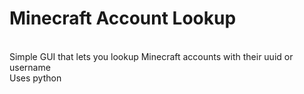 # Minecraft Account Lookup
<br>
Simple GUI that lets you lookup Minecraft accounts with their uuid or username
<br>
Uses python
